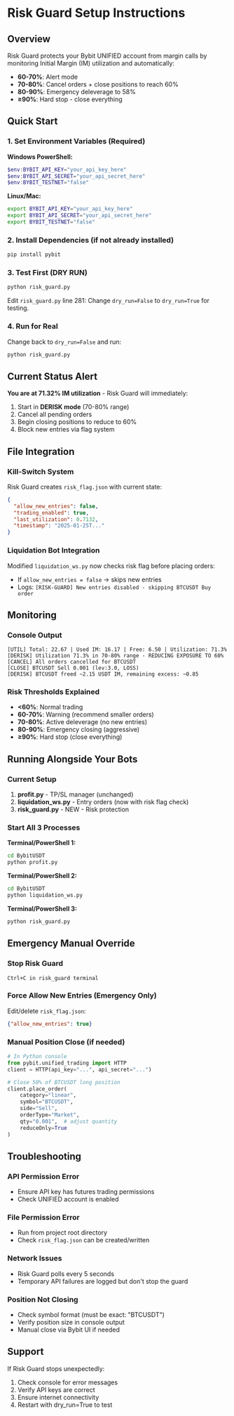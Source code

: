 # Risk Guard Setup Instructions

## Overview
Risk Guard protects your Bybit UNIFIED account from margin calls by monitoring Initial Margin (IM) utilization and automatically:
- **60-70%**: Alert mode
- **70-80%**: Cancel orders + close positions to reach 60%
- **80-90%**: Emergency deleverage to 58%
- **≥90%**: Hard stop - close everything

## Quick Start

### 1. Set Environment Variables (Required)

**Windows PowerShell:**
```powershell
$env:BYBIT_API_KEY="your_api_key_here"
$env:BYBIT_API_SECRET="your_api_secret_here"
$env:BYBIT_TESTNET="false"
```

**Linux/Mac:**
```bash
export BYBIT_API_KEY="your_api_key_here"
export BYBIT_API_SECRET="your_api_secret_here"
export BYBIT_TESTNET="false"
```

### 2. Install Dependencies (if not already installed)
```bash
pip install pybit
```

### 3. Test First (DRY RUN)
```bash
python risk_guard.py
```

Edit `risk_guard.py` line 281: Change `dry_run=False` to `dry_run=True` for testing.

### 4. Run for Real
Change back to `dry_run=False` and run:
```bash
python risk_guard.py
```

## Current Status Alert
**You are at 71.32% IM utilization** - Risk Guard will immediately:
1. Start in **DERISK mode** (70-80% range)
2. Cancel all pending orders
3. Begin closing positions to reduce to 60%
4. Block new entries via flag system

## File Integration

### Kill-Switch System
Risk Guard creates `risk_flag.json` with current state:
```json
{
  "allow_new_entries": false,
  "trading_enabled": true,
  "last_utilization": 0.7132,
  "timestamp": "2025-01-25T..."
}
```

### Liquidation Bot Integration
Modified `liquidation_ws.py` now checks risk flag before placing orders:
- If `allow_new_entries = false` → skips new entries
- Logs: `[RISK-GUARD] New entries disabled - skipping BTCUSDT Buy order`

## Monitoring

### Console Output
```
[UTIL] Total: 22.67 | Used IM: 16.17 | Free: 6.50 | Utilization: 71.3%
[DERISK] Utilization 71.3% in 70-80% range - REDUCING EXPOSURE TO 60%
[CANCEL] All orders cancelled for BTCUSDT
[CLOSE] BTCUSDT Sell 0.001 (lev:3.0, LOSS)
[DERISK] BTCUSDT freed ~2.15 USDT IM, remaining excess: ~0.85
```

### Risk Thresholds Explained
- **<60%**: Normal trading
- **60-70%**: Warning (recommend smaller orders)
- **70-80%**: Active deleverage (no new entries)
- **80-90%**: Emergency closing (aggressive)
- **≥90%**: Hard stop (close everything)

## Running Alongside Your Bots

### Current Setup
1. **profit.py** - TP/SL manager (unchanged)
2. **liquidation_ws.py** - Entry orders (now with risk flag check)
3. **risk_guard.py** - NEW - Risk protection

### Start All 3 Processes

**Terminal/PowerShell 1:**
```bash
cd BybitUSDT
python profit.py
```

**Terminal/PowerShell 2:**
```bash
cd BybitUSDT
python liquidation_ws.py
```

**Terminal/PowerShell 3:**
```bash
python risk_guard.py
```

## Emergency Manual Override

### Stop Risk Guard
```
Ctrl+C in risk_guard terminal
```

### Force Allow New Entries (Emergency Only)
Edit/delete `risk_flag.json`:
```json
{"allow_new_entries": true}
```

### Manual Position Close (if needed)
```python
# In Python console
from pybit.unified_trading import HTTP
client = HTTP(api_key="...", api_secret="...")

# Close 50% of BTCUSDT long position
client.place_order(
    category="linear",
    symbol="BTCUSDT",
    side="Sell",
    orderType="Market",
    qty="0.001",  # adjust quantity
    reduceOnly=True
)
```

## Troubleshooting

### API Permission Error
- Ensure API key has futures trading permissions
- Check UNIFIED account is enabled

### File Permission Error
- Run from project root directory
- Check `risk_flag.json` can be created/written

### Network Issues
- Risk Guard polls every 5 seconds
- Temporary API failures are logged but don't stop the guard

### Position Not Closing
- Check symbol format (must be exact: "BTCUSDT")
- Verify position size in console output
- Manual close via Bybit UI if needed

## Support

If Risk Guard stops unexpectedly:
1. Check console for error messages
2. Verify API keys are correct
3. Ensure internet connectivity
4. Restart with dry_run=True to test